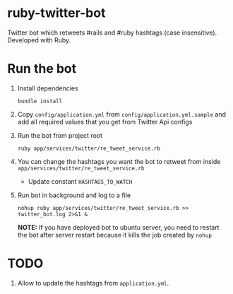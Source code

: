 # ruby-twitter-bot
Twitter bot which retweets #rails and #ruby hashtags (case insensitive). Developed with Ruby.

# Run the bot

1. Install dependencies

   `bundle install`

2. Copy `config/application.yml` from `config/application.yml.sample` and add all required values that you get from Twitter Api configs

3. Run the bot from project root

   `ruby app/services/twitter/re_tweet_service.rb`

4. You can change the hashtags you want the bot to retweet from inside `app/services/twitter/re_tweet_service.rb`

   - Update constant `HASHTAGS_TO_WATCH`

5. Run bot in background and log to a file

   `nohup ruby app/services/twitter/re_tweet_service.rb >> twitter_bot.log 2>&1 &`
   
   **NOTE:** If you have deployed bot to ubuntu server, you need to restart the bot after server restart because it kills the job created by `nohup` 

# TODO

1. Allow to update the hashtags from `application.yml`.
